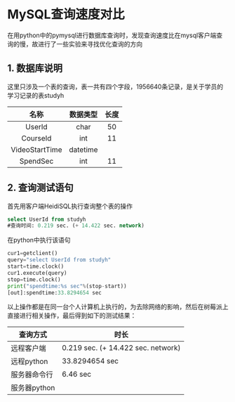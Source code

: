 # MySQL查询速度对比

在用python中的pymysql进行数据库查询时，发现查询速度比在mysql客户端查询的慢，故进行了一些实验来寻找优化查询的方向

## 1. 数据库说明

这里只涉及一个表的查询，表一共有四个字段，1956640条记录，是关于学员的学习记录的表studyh

|      名称      | 数据类型 | 长度 |
| :------------: | :------: | :--: |
|     UserId     |   char   |  50  |
|    CourseId    |   int    |  11  |
| VideoStartTime | datetime |      |
|    SpendSec    |   int    |  11  |

## 2. 查询测试语句

首先用客户端HeidiSQL执行查询整个表的操作

```sql
select UserId from studyh
#查询时间: 0.219 sec. (+ 14.422 sec. network) 
```

在python中执行该语句

```python
cur1=getclient()
query="select UserId from studyh"
start=time.clock()
cur1.execute(query)
stop=time.clock()
print("spendtime:%s sec"%(stop-start))
[out]:spendtime:33.8294654 sec
```

以上操作都是在同一台个人计算机上执行的，为去除网络的影响，然后在树莓派上直接进行相关操作，最后得到如下的测试结果：

| 查询方式     | 时长                               |
| ------------ | ---------------------------------- |
| 远程客户端   | 0.219 sec. (+ 14.422 sec. network) |
| 远程python   | 33.8294654 sec                     |
| 服务器命令行 | 6.46 sec                           |
| 服务器python |                                    |

